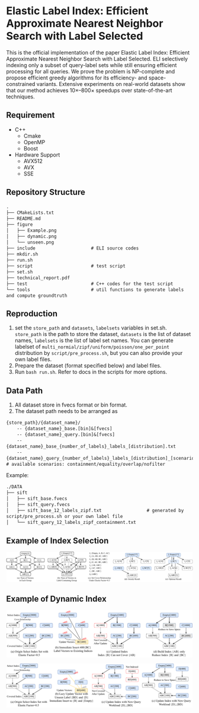 # Elastic Label Index: Efficient Approximate Nearest Neighbor Search with Label Selected

This is the official implementation of the paper Elastic Label Index: Efficient Approximate Nearest Neighbor Search with Label Selected.
ELI selectively indexing only a subset of query-label sets while still ensuring efficient processing for all
queries. We prove the problem is NP-complete and propose efficient greedy algorithms for its efficiency- and space-constrained variants. Extensive
experiments on real-world datasets show that our method achieves
10×–800× speedups over state-of-the-art techniques.

## Requirement
* C++
  * Cmake
  * OpenMP
  * Boost
* Hardware Support
  * AVX512
  * AVX
  * SSE

## Repository Structure
```
.
├── CMakeLists.txt
├── README.md
├── figure
│   ├── Example.png
│   ├── dynamic.png
│   └── unseen.png
├── include                     # ELI source codes
├── mkdir.sh
├── run.sh
├── script                      # test script
├── set.sh
├── technical_report.pdf
├── test                        # C++ codes for the test script
└── tools                       # util functions to generate labels and compute groundtruth
```

## Reproduction
1. set the `store_path` and `datasets`, `labelsets` variables in set.sh. 
    `store_path` is the path to store the dataset, `datasets` is the list of dataset names, `labelsets` is the list of label set names. 
    You can generate labelset of `multi_normial/zipf/uniform/poisson/one_per_point` distribution by `script/pre_process.sh`, 
    but you can also provide your own label files.
2. Prepare the dataset (format specified below) and label files.
3. Run `bash run.sh`. Refer to docs in the scripts for more options.

## Data Path
1. All dataset store in fvecs format or bin format.
2. The dataset path needs to be arranged as
```
{store_path}/{dataset_name}/
    -- {dataset_name}_base.[bin]&[fvecs]
    -- {dataset_name}_query.[bin]&[fvecs]
    -- {dataset_name}_base_{number_of_labels}_labels_[distribution].txt    
    -- {dataset_name}_query_{number_of_labels}_labels_[distribution]_[scenario].txt  # available scenarios: containment/equality/overlap/nofilter
```
   
Example:
```
./DATA
├── sift
│   ├── sift_base.fvecs
│   ├── sift_query.fvecs
│   ├── sift_base_12_labels_zipf.txt                 # generated by script/pre_process.sh or your own label file
│   └── sift_query_12_labels_zipf_containment.txt
```

## Example of Index Selection
![Greedy Algorithm Running Example](./figure/Example.png "Greedy Result")

## Example of Dynamic Index
![Index Adjust Example](./figure/dynamic.png "Dynamic Index")

![Handle Unseen Label Example](./figure/unseen.png "Unseen Label")

